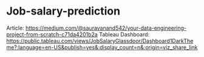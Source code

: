# Job-salary-prediction
Article: https://medium.com/@sauravanand542/your-data-engineering-project-from-scratch-c71da4201b2a
Tableau Dashboard: https://public.tableau.com/views/JobSalaryGlassdoor/Dashboard1DarkTheme?:language=en-US&publish=yes&:display_count=n&:origin=viz_share_link
